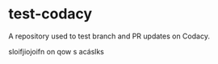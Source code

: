 # test-codacy
A repository used to test branch and PR updates on Codacy.

sloifjiojoifn on qow
s
acáslks
